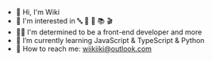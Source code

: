 - 👋 Hi, I'm Wiki
- 💖 I'm interested in 🔤 🧗 🏹 📚 🎬 
- 👩‍💻 I'm determined to be a front-end developer and more
- 🌱 I’m currently learning JavaScript & TypeScript & Python
- 📧 How to reach me: wiikiiki@outlook.com

